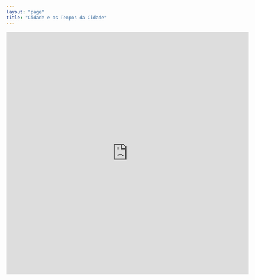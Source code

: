 ```yaml
---
layout: "page"
title: "Cidade e os Tempos da Cidade"
---
```


<iframe style="width:640px;height:640px;border:0px;" src="https://cables.gl/view/63bb6b26d053a1d54a209e63"></iframe>
